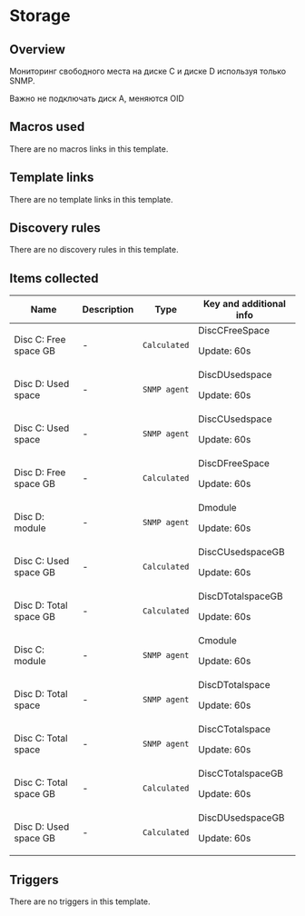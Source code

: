 # Storage

## Overview

Мониторинг свободного места на диске С и диске D используя только SNMP.


Важно не подключать диск А, меняются OID



## Macros used

There are no macros links in this template.

## Template links

There are no template links in this template.

## Discovery rules

There are no discovery rules in this template.

## Items collected

|Name|Description|Type|Key and additional info|
|----|-----------|----|----|
|Disc C: Free space GB|<p>-</p>|`Calculated`|DiscCFreeSpace<p>Update: 60s</p>|
|Disc D: Used space|<p>-</p>|`SNMP agent`|DiscDUsedspace<p>Update: 60s</p>|
|Disc C: Used space|<p>-</p>|`SNMP agent`|DiscCUsedspace<p>Update: 60s</p>|
|Disc D: Free space GB|<p>-</p>|`Calculated`|DiscDFreeSpace<p>Update: 60s</p>|
|Disc D: module|<p>-</p>|`SNMP agent`|Dmodule<p>Update: 60s</p>|
|Disc C: Used space GB|<p>-</p>|`Calculated`|DiscCUsedspaceGB<p>Update: 60s</p>|
|Disc D: Total space GB|<p>-</p>|`Calculated`|DiscDTotalspaceGB<p>Update: 60s</p>|
|Disc C: module|<p>-</p>|`SNMP agent`|Cmodule<p>Update: 60s</p>|
|Disc D: Total space|<p>-</p>|`SNMP agent`|DiscDTotalspace<p>Update: 60s</p>|
|Disc C: Total space|<p>-</p>|`SNMP agent`|DiscCTotalspace<p>Update: 60s</p>|
|Disc C: Total space GB|<p>-</p>|`Calculated`|DiscCTotalspaceGB<p>Update: 60s</p>|
|Disc D: Used space GB|<p>-</p>|`Calculated`|DiscDUsedspaceGB<p>Update: 60s</p>|
## Triggers

There are no triggers in this template.

